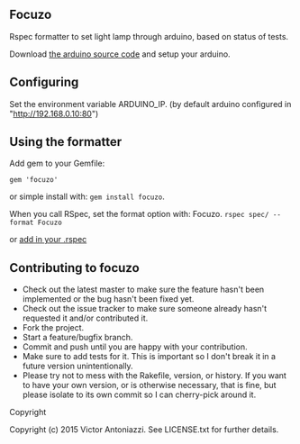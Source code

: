 Focuzo
--------------

Rspec formatter to set light lamp through arduino, based on status of tests.

Download [the arduino source code](https://github.com/vgsantoniazzi/focuzo-arduino) and setup your arduino.

Configuring
--------------

Set the environment variable ARDUINO_IP. (by default arduino configured in "http://192.168.0.10:80")

Using the formatter
--------------

Add gem to your Gemfile:

```
gem 'focuzo'
```
or simple install with: `gem install focuzo`.

When you call RSpec, set the format option with: Focuzo. `rspec spec/ --format Focuzo`

or [add in your .rspec](https://github.com/vgsantoniazzi/focuzo/blob/master/.rspec)


Contributing to focuzo
--------------

- Check out the latest master to make sure the feature hasn't been implemented or the bug hasn't been fixed yet.
- Check out the issue tracker to make sure someone already hasn't requested it and/or contributed it.
- Fork the project.
- Start a feature/bugfix branch.
- Commit and push until you are happy with your contribution.
- Make sure to add tests for it. This is important so I don't break it in a future version unintentionally.
- Please try not to mess with the Rakefile, version, or history. If you want to have your own version, or is otherwise necessary, that is fine, but please isolate to its own commit so I can cherry-pick around it.

Copyright

Copyright (c) 2015 Victor Antoniazzi. See LICENSE.txt for
further details.

